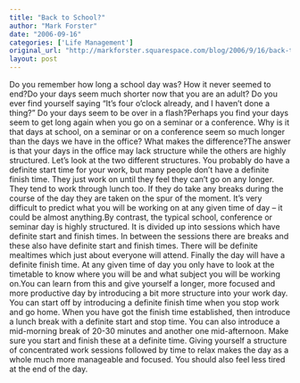 ```yaml
---
title: "Back to School?"
author: "Mark Forster"
date: "2006-09-16"
categories: ['Life Management']
original_url: "http://markforster.squarespace.com/blog/2006/9/16/back-to-school.html"
layout: post
---
```


Do you remember how long a school day was? How it never seemed to end?Do your days seem much shorter now that you are an adult? Do you ever find yourself saying “It’s four o’clock already, and I haven’t done a thing?” Do your days seem to be over in a flash?Perhaps you find your days seem to get long again when you go on a seminar or a conference. Why is it that days at school, on a seminar or on a conference seem so much longer than the days we have in the office? What makes the difference?The answer is that your days in the office may lack structure while the others are highly structured. Let’s look at the two different structures. You probably do have a definite start time for your work, but many people don’t have a definite finish time. They just work on until they feel they can’t go on any longer. They tend to work through lunch too. If they do take any breaks during the course of the day they are taken on the spur of the moment. It’s very difficult to predict what you will be working on at any given time of day – it could be almost anything.By contrast, the typical school, conference or seminar day is highly structured. It is divided up into sessions which have definite start and finish times. In between the sessions there are breaks and these also have definite start and finish times. There will be definite mealtimes which just about everyone will attend. Finally the day will have a definite finish time. At any given time of day you only have to look at the timetable to know where you will be and what subject you will be working on.You can learn from this and give yourself a longer, more focused and more productive day by introducing a bit more structure into your work day. You can start off by introducing a definite finish time when you stop work and go home. When you have got the finish time established, then introduce a lunch break with a definite start and stop time. You can also introduce a mid-morning break of 20-30 minutes and another one mid-afternoon. Make sure you start and finish these at a definite time. Giving yourself a structure of concentrated work sessions followed by time to relax makes the day as a whole much more manageable and focused. You should also feel less tired at the end of the day.
